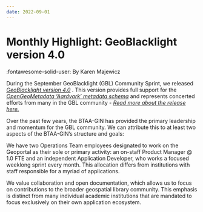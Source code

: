 ```yaml
---
date: 2022-09-01
---
```


# Monthly Highlight: GeoBlacklight version 4.0

:fontawesome-solid-user: By Karen Majewicz

During the September GeoBlacklight (GBL) Community Sprint, we released  _[GeoBlacklight version 4.0](https://github.com/geoblacklight/geoblacklight/releases/tag/v4.0.0)_ . This version provides full support for the  _[OpenGeoMetadata ‘Aardvark’ metadata schema](https://opengeometadata.org/docs/ogm-aardvark)_  and represents concerted efforts from many in the GBL community -  _[Read more about the release here.](https://geoblacklight.org/blog/%7C/sprint/2022/09/20/geoblacklight-4.html)_

<!-- more -->

Over the past few years, the BTAA-GIN has provided the primary leadership and momentum for the GBL community. We can attribute this to at least two aspects of the BTAA-GIN’s structure and goals:

We have two Operations Team employees designated to work on the Geoportal as their sole or primary activity: an on-staff Product Manager @ 1.0 FTE and an independent Application Developer, who works a focused weeklong sprint every month. This allocation differs from institutions with staff responsible for a myriad of applications.

We value collaboration and open documentation, which allows us to focus on contributions to the broader geospatial library community. This emphasis is distinct from many individual academic institutions that are mandated to focus exclusively on their own application ecosystem.




